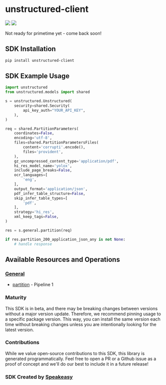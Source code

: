 # unstructured-client

<div align="left">
    <a href="https://speakeasyapi.dev/"><img src="https://custom-icon-badges.demolab.com/badge/-Built%20By%20Speakeasy-212015?style=for-the-badge&logoColor=FBE331&logo=speakeasy&labelColor=545454" /></a>
    <a href="https://github.com/Unstructured-IO/unstructured-client.git/actions"><img src="https://img.shields.io/github/actions/workflow/status/speakeasy-sdks/bolt-php/speakeasy_sdk_generation.yml?style=for-the-badge" /></a>
    
</div>

Not ready for primetime yet - come back soon!
<!-- Start SDK Installation -->
## SDK Installation

```bash
pip install unstructured-client
```
<!-- End SDK Installation -->

## SDK Example Usage
<!-- Start SDK Example Usage -->


```python
import unstructured
from unstructured.models import shared

s = unstructured.Unstructured(
    security=shared.Security(
        api_key_auth="YOUR_API_KEY",
    ),
)

req = shared.PartitionParameters(
    coordinates=False,
    encoding='utf-8',
    files=shared.PartitionParametersFiles(
        content='corrupti'.encode(),
        files='provident',
    ),
    gz_uncompressed_content_type='application/pdf',
    hi_res_model_name='yolox',
    include_page_breaks=False,
    ocr_languages=[
        'eng',
    ],
    output_format='application/json',
    pdf_infer_table_structure=False,
    skip_infer_table_types=[
        'pdf',
    ],
    strategy='hi_res',
    xml_keep_tags=False,
)

res = s.general.partition(req)

if res.partition_200_application_json_any is not None:
    # handle response
```
<!-- End SDK Example Usage -->

<!-- Start SDK Available Operations -->
## Available Resources and Operations


### [General](docs/sdks/general/README.md)

* [partition](docs/sdks/general/README.md#partition) - Pipeline 1
<!-- End SDK Available Operations -->

### Maturity

This SDK is in beta, and there may be breaking changes between versions without a major version update. Therefore, we recommend pinning usage
to a specific package version. This way, you can install the same version each time without breaking changes unless you are intentionally
looking for the latest version.

### Contributions

While we value open-source contributions to this SDK, this library is generated programmatically.
Feel free to open a PR or a Github issue as a proof of concept and we'll do our best to include it in a future release!

### SDK Created by [Speakeasy](https://docs.speakeasyapi.dev/docs/using-speakeasy/client-sdks)
